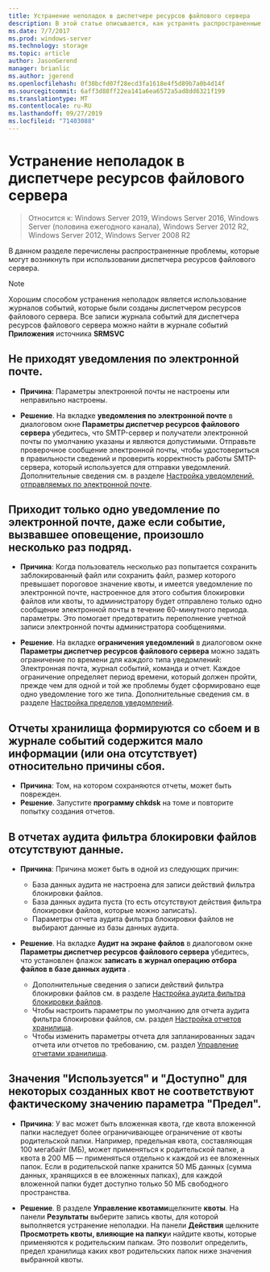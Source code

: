 ```yaml
---
title: Устранение неполадок в диспетчере ресурсов файлового сервера
description: В этой статье описывается, как устранять распространенные проблемы при использовании диспетчера ресурсов файлового сервера
ms.date: 7/7/2017
ms.prod: windows-server
ms.technology: storage
ms.topic: article
author: JasonGerend
manager: brianlic
ms.author: jgerend
ms.openlocfilehash: 0f30bcfd07f28ecd3fa1618e4f5d89b7a0b4d14f
ms.sourcegitcommit: 6aff3d88ff22ea141a6ea6572a5ad8dd6321f199
ms.translationtype: MT
ms.contentlocale: ru-RU
ms.lasthandoff: 09/27/2019
ms.locfileid: "71403088"
---
```

# <a name="troubleshooting-file-server-resource-manager"></a>Устранение неполадок в диспетчере ресурсов файлового сервера

> Относится к: Windows Server 2019, Windows Server 2016, Windows Server (половина ежегодного канала), Windows Server 2012 R2, Windows Server 2012, Windows Server 2008 R2

В данном разделе перечислены распространенные проблемы, которые могут возникнуть при использовании диспетчера ресурсов файлового сервера.

> [!Note]
> Хорошим способом устранения неполадок является использование журналов событий, которые были созданы диспетчером ресурсов файлового сервера. Все записи журнала событий для диспетчера ресурсов файлового сервера можно найти в журнале событий **Приложения** источника **SRMSVC**

## <a name="i-am-not-receiving-e-mail-notifications"></a>Не приходят уведомления по электронной почте.

-   **Причина**: Параметры электронной почты не настроены или неправильно настроены.

-   **Решение**. На вкладке **уведомления по электронной почте** в диалоговом окне **Параметры диспетчер ресурсов файлового сервера** убедитесь, что SMTP-сервер и получатели электронной почты по умолчанию указаны и являются допустимыми. Отправьте проверочное сообщение электронной почты, чтобы удостовериться в правильности сведений и проверить корректность работы SMTP-сервера, который используется для отправки уведомлений. Дополнительные сведения см. в разделе [Настройка уведомлений, отправляемых по электронной почте](configure-email-notifications.md).


## <a name="i-am-only-receiving-one-e-mail-notification-even-though-the-event-that-triggered-that-notification-happened-several-times-in-a-row"></a>Приходит только одно уведомление по электронной почте, даже если событие, вызвавшее оповещение, произошло несколько раз подряд.

-   **Причина**: Когда пользователь несколько раз попытается сохранить заблокированный файл или сохранить файл, размер которого превышает пороговое значение квоты, и имеется уведомление по электронной почте, настроенное для этого события блокировки файлов или квоты, то администратору будет отправлено только одно сообщение электронной почты в течение 60-минутного периода.  параметры. Это помогает предотвратить переполнение учетной записи электронной почты администратора сообщениями.

-   **Решение**. На вкладке **ограничения уведомлений** в диалоговом окне **Параметры диспетчер ресурсов файлового сервера** можно задать ограничение по времени для каждого типа уведомлений: Электронная почта, журнал событий, команда и отчет. Каждое ограничение определяет период времени, который должен пройти, прежде чем для одной и той же проблемы будет сформировано еще одно уведомление того же типа. Дополнительные сведения см. в разделе [Настройка пределов уведомлений](configure-notification-limits.md).


## <a name="my-storage-reports-keep-failing-and-little-or-no-information-is-available-in-the-event-log-regarding-the-source-of-the-failure"></a>Отчеты хранилища формируются со сбоем и в журнале событий содержится мало информации (или она отсутствует) относительно причины сбоя.

-   **Причина**: Том, на котором сохраняются отчеты, может быть поврежден.
-   **Решение**. Запустите **программу chkdsk** на томе и повторите попытку создания отчетов.

## <a name="my-file-screening-audit-reports-do-not-contain-any-information"></a>В отчетах аудита фильтра блокировки файлов отсутствуют данные.

-   **Причина**: Причина может быть в одной из следующих причин:
    -   База данных аудита не настроена для записи действий фильтра блокировки файлов.
    -   База данных аудита пуста (то есть отсутствуют действия фильтра блокировки файлов, которые можно записать).
    -   Параметры отчета аудита фильтра блокировки файлов не выбирают данные из базы данных аудита.
    
-   **Решение**. На вкладке **Аудит на экране файлов** в диалоговом окне **Параметры диспетчер ресурсов файлового сервера** убедитесь, что установлен флажок **записать в журнал операцию отбора файлов в базе данных аудита** .
    -   Дополнительные сведения о записи действий фильтра блокировки файлов см. в разделе [Настройка аудита фильтра блокировки файлов](configure-file-screen-audit.md).
    -   Чтобы настроить параметры по умолчанию для отчета аудита фильтра блокировки файлов, см. раздел [Настройка отчетов хранилища](configure-storage-reports.md).
    -   Чтобы изменить параметры отчета для запланированных задач отчета или отчетов по требованию, см. раздел [Управление отчетами хранилища](storage-reports-management.md).

## <a name="the-used-and-available-values-for-some-of-the-quotas-i-have-created-do-not-correspond-to-the-actual-limit-setting"></a>Значения "Используется" и "Доступно" для некоторых созданных квот не соответствуют фактическому значению параметра "Предел".

-   **Причина**: У вас может быть вложенная квота, где квота вложенной папки наследует более ограничивающее ограничение от квоты родительской папки. Например, предельная квота, составляющая 100 мегабайт (МБ), может применяться к родительской папке, а квота в 200 МБ — применяться отдельно к каждой из ее вложенных папок. Если в родительской папке хранится 50 МБ данных (сумма данных, хранящихся в ее вложенных папках), для каждой вложенной папки будет доступно только 50 МБ свободного пространства.

-   **Решение**. В разделе **Управление квотами**щелкните **квоты**. На панели **Результаты** выберите запись квоты, для которой выполняется устранение неполадки. На панели **Действия** щелкните **Просмотреть квоты, влияющие на папку**и найдите квоты, которые применяются к родительским папкам. Это позволит определить, предел хранилища каких квот родительских папок ниже значения выбранной квоты.

